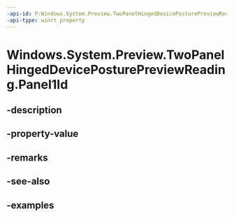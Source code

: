 ```yaml
---
-api-id: P:Windows.System.Preview.TwoPanelHingedDevicePosturePreviewReading.Panel1Id
-api-type: winrt property
---
```


<!-- Property syntax.
public string Panel1Id { get; }
-->

# Windows.System.Preview.TwoPanelHingedDevicePosturePreviewReading.Panel1Id

## -description

## -property-value

## -remarks

## -see-also

## -examples

